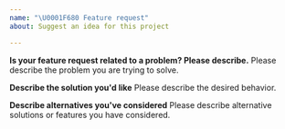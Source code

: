 ```yaml
---
name: "\U0001F680 Feature request"
about: Suggest an idea for this project

---
```


<!--
Thank you for contributing ideas to smol!

Please fill in as much of the template below as you're able.
-->

**Is your feature request related to a problem? Please describe.**
Please describe the problem you are trying to solve.

**Describe the solution you'd like**
Please describe the desired behavior.

**Describe alternatives you've considered**
Please describe alternative solutions or features you have considered.
